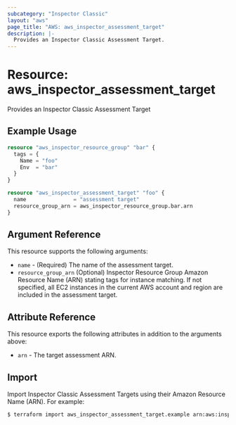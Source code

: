 ```yaml
---
subcategory: "Inspector Classic"
layout: "aws"
page_title: "AWS: aws_inspector_assessment_target"
description: |-
  Provides an Inspector Classic Assessment Target.
---
```


# Resource: aws_inspector_assessment_target

Provides an Inspector Classic Assessment Target

## Example Usage

```terraform
resource "aws_inspector_resource_group" "bar" {
  tags = {
    Name = "foo"
    Env  = "bar"
  }
}

resource "aws_inspector_assessment_target" "foo" {
  name               = "assessment target"
  resource_group_arn = aws_inspector_resource_group.bar.arn
}
```

## Argument Reference

This resource supports the following arguments:

* `name` - (Required) The name of the assessment target.
* `resource_group_arn` (Optional) Inspector Resource Group Amazon Resource Name (ARN) stating tags for instance matching. If not specified, all EC2 instances in the current AWS account and region are included in the assessment target.

## Attribute Reference

This resource exports the following attributes in addition to the arguments above:

* `arn` - The target assessment ARN.

## Import

Import Inspector Classic Assessment Targets using their Amazon Resource Name (ARN). For example:

```sh
$ terraform import aws_inspector_assessment_target.example arn:aws:inspector:us-east-1:123456789012:target/0-xxxxxxx
```
